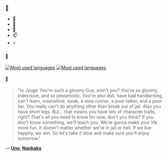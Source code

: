 ### 👋

- 🔭
- 🌱
- 💬
- 📫
- ⚡

#### 🧏

[![Most used languages](https://github-readme-stats-aynah.vercel.app/api/top-langs/?username=aynh&theme=solarized-dark&langs_count=6&layout=compact&hide_title=true)](https://github.com/anuraghazra/github-readme-stats#gh-dark-mode-only)
[![Most used languages](https://github-readme-stats-aynah.vercel.app/api/top-langs/?username=aynh&theme=solarized-light&langs_count=6&layout=compact&hide_title=true)](https://github.com/anuraghazra/github-readme-stats#gh-light-mode-only)

#### 💬

> "*to Jyugo* You're such a gloomy Gus, aren't you? You're so gloomy, indecisive, and so pessimistic. You're also dull, have bad handwriting, can't learn, insensitive, weak, a slow runner, a poor talker, and a poor liar. You really can't do anything other than break out of jail. Also you have short legs. But... that means you have lots of character traits, right? That's all you need to know for now, don't you think? If you don't know something, we'll teach you. We're gonna make your life more fun. It doesn't matter whether we're in jail or hell. If we live happily, we win. So let's take it slow and make sure you'll enjoy tomorrow."

&mdash; [**Uno**](https://myanimelist.net/character.php?q=Uno&cat=character), [**Nanbaka**](https://myanimelist.net/search/all?q=Nanbaka&cat=all)
